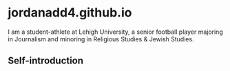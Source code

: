 # jordanadd4.github.io
I am a student-athlete at Lehigh University, a senior football player majoring in Journalism and minoring in Religious Studies & Jewish Studies.
## Self-introduction
